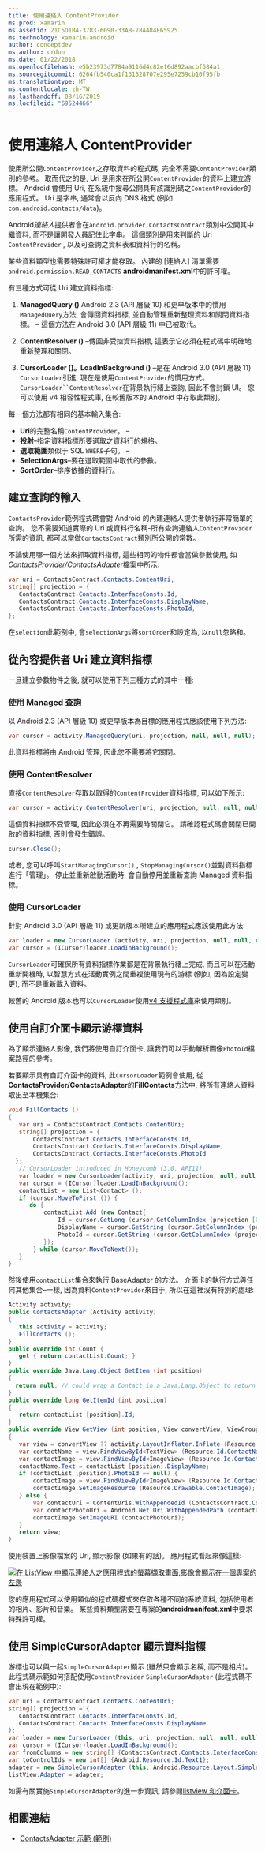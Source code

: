 ```yaml
---
title: 使用連絡人 ContentProvider
ms.prod: xamarin
ms.assetid: 21C5D1B4-3783-6090-33AB-78A484E65925
ms.technology: xamarin-android
author: conceptdev
ms.author: crdun
ms.date: 01/22/2018
ms.openlocfilehash: e5b23973d7784a9116d4c82ef6d892aacbf584a1
ms.sourcegitcommit: 6264fb540ca1f131328707e295e7259cb10f95fb
ms.translationtype: MT
ms.contentlocale: zh-TW
ms.lasthandoff: 08/16/2019
ms.locfileid: "69524466"
---
```

# <a name="using-the-contacts-contentprovider"></a>使用連絡人 ContentProvider

使用所公開`ContentProvider`之存取資料的程式碼, 完全不需要`ContentProvider`類別的參考。 取而代之的是, Uri 是用來在所公開`ContentProvider`的資料上建立游標。 Android 會使用 Uri, 在系統中搜尋公開具有該識別碼之`ContentProvider`的應用程式。 Uri 是字串, 通常會以反向 DNS 格式 (例如`com.android.contacts/data`)。

Android*連絡人*提供者會在`android.provider.ContactsContract`類別中公開其中繼資料, 而不是讓開發人員記住此字串。 這個類別是用來判斷的 Uri `ContentProvider` , 以及可查詢之資料表和資料行的名稱。

某些資料類型也需要特殊許可權才能存取。 內建的 [連絡人] 清單需要`android.permission.READ_CONTACTS` **androidmanifest.xml**中的許可權。

有三種方式可從 Uri 建立資料指標:

1. **ManagedQuery ()** Android 2.3 (API 層級 10) 和更早版本中的慣用`ManagedQuery`方法, 會傳回資料指標, 並自動管理重新整理資料和關閉資料指標。 &ndash; 這個方法在 Android 3.0 (API 層級 11) 中已被取代。

1. **ContentResolver ()** &ndash;傳回非受控資料指標, 這表示它必須在程式碼中明確地重新整理和關閉。

1. **CursorLoader ()。LoadInBackground ()** &ndash;是在 Android 3.0 (API 層級 11) `CursorLoader`引進, 現在是使用`ContentProvider`的慣用方式。 `CursorLoader``ContentResolver`在背景執行緒上查詢, 因此不會封鎖 UI。
   您可以使用 v4 相容性程式庫, 在較舊版本的 Android 中存取此類別。


每一個方法都有相同的基本輸入集合:

- **Uri**的完整名稱`ContentProvider`。 &ndash;
- **投射**&ndash;指定資料指標所要選取之資料行的規格。
- **選取範圍**類似于 SQL `WHERE`子句。 &ndash;
- **SelectionArgs**&ndash;要在選取範圍中取代的參數。
- **SortOrder**&ndash;排序依據的資料行。



## <a name="creating-inputs-for-a-query"></a>建立查詢的輸入

`ContactsProvider`範例程式碼會對 Android 的內建連絡人提供者執行非常簡單的查詢。 您不需要知道實際的 Uri 或資料行名稱-所有查詢連絡人`ContentProvider`所需的資訊, 都可以當做`ContactsContract`類別所公開的常數。

不論使用哪一個方法來抓取資料指標, 這些相同的物件都會當做參數使用, 如*ContactsProvider/ContactsAdapter*檔案中所示:

```csharp
var uri = ContactsContract.Contacts.ContentUri;
string[] projection = {
   ContactsContract.Contacts.InterfaceConsts.Id,
   ContactsContract.Contacts.InterfaceConsts.DisplayName,
   ContactsContract.Contacts.InterfaceConsts.PhotoId,
};
```

在`selection`此範例中, 會`selectionArgs`將`sortOrder`和設定為, 以`null`忽略和。



## <a name="creating-a-cursor-from-a-content-provider-uri"></a>從內容提供者 Uri 建立資料指標

一旦建立參數物件之後, 就可以使用下列三種方式的其中一種:



### <a name="using-a-managed-query"></a>使用 Managed 查詢

以 Android 2.3 (API 層級 10) 或更早版本為目標的應用程式應該使用下列方法:

```csharp
var cursor = activity.ManagedQuery(uri, projection, null, null, null);
```

此資料指標將由 Android 管理, 因此您不需要將它關閉。



### <a name="using-contentresolver"></a>使用 ContentResolver

直接`ContentResolver`存取以取得的`ContentProvider`資料指標, 可以如下所示:

```csharp
var cursor = activity.ContentResolver(uri, projection, null, null, null);
```

這個資料指標不受管理, 因此必須在不再需要時關閉它。
請確認程式碼會關閉已開啟的資料指標, 否則會發生錯誤。

```csharp
cursor.Close();
```

或者, 您可以呼叫`StartManagingCursor()` , `StopManagingCursor()`並對資料指標進行「管理」。 停止並重新啟動活動時, 會自動停用並重新查詢 Managed 資料指標。



### <a name="using-cursorloader"></a>使用 CursorLoader

針對 Android 3.0 (API 層級 11) 或更新版本所建立的應用程式應該使用此方法:

```csharp
var loader = new CursorLoader (activity, uri, projection, null, null, null);
var cursor = (ICursor)loader.LoadInBackground();
```

`CursorLoader`可確保所有資料指標作業都是在背景執行緒上完成, 而且可以在活動重新開機時, 以智慧方式在活動實例之間重複使用現有的游標 (例如, 因為設定變更), 而不是重新載入資料。

較舊的 Android 版本也可以`CursorLoader`使用[v4 支援程式庫](https://developer.android.com/tools/support-library/index.html)來使用類別。



## <a name="displaying-the-cursor-data-with-a-custom-adapter"></a>使用自訂介面卡顯示游標資料

為了顯示連絡人影像, 我們將使用自訂介面卡, 讓我們可以手動解析圖像`PhotoId`檔案路徑的參考。

若要顯示具有自訂介面卡的資料, 此`CursorLoader`範例會使用, 從**ContactsProvider/ContactsAdapter**的**FillContacts**方法中, 將所有連絡人資料取出至本機集合:

```csharp
void FillContacts ()
{
   var uri = ContactsContract.Contacts.ContentUri;
   string[] projection = {
       ContactsContract.Contacts.InterfaceConsts.Id,
       ContactsContract.Contacts.InterfaceConsts.DisplayName,
       ContactsContract.Contacts.InterfaceConsts.PhotoId
  };
   // CursorLoader introduced in Honeycomb (3.0, API11)
   var loader = new CursorLoader(activity, uri, projection, null, null, null);
   var cursor = (ICursor)loader.LoadInBackground();
   contactList = new List<Contact> ();
   if (cursor.MoveToFirst ()) {
      do {
          contactList.Add (new Contact{
              Id = cursor.GetLong (cursor.GetColumnIndex (projection [0])),
              DisplayName = cursor.GetString (cursor.GetColumnIndex (projection [1])),
              PhotoId = cursor.GetString (cursor.GetColumnIndex (projection [2]))
          });
       } while (cursor.MoveToNext());
   }
}
```

然後使用`contactList`集合來執行 BaseAdapter 的方法。 介面卡的執行方式與任何其他集合&ndash;一樣, 因為資料`ContentProvider`來自于, 所以在這裡沒有特別的處理:

```csharp
Activity activity;
public ContactsAdapter (Activity activity)
{
   this.activity = activity;
   FillContacts ();
}
public override int Count {
   get { return contactList.Count; }
}
public override Java.Lang.Object GetItem (int position)
{
  return null; // could wrap a Contact in a Java.Lang.Object to return it here if needed
}
public override long GetItemId (int position)
{
   return contactList [position].Id;
}
public override View GetView (int position, View convertView, ViewGroup parent)
{
   var view = convertView ?? activity.LayoutInflater.Inflate (Resource.Layout.ContactListItem, parent, false);
   var contactName = view.FindViewById<TextView> (Resource.Id.ContactName);
   var contactImage = view.FindViewById<ImageView> (Resource.Id.ContactImage);
   contactName.Text = contactList [position].DisplayName;
   if (contactList [position].PhotoId == null) {
       contactImage = view.FindViewById<ImageView> (Resource.Id.ContactImage);
       contactImage.SetImageResource (Resource.Drawable.ContactImage);
   } else {
       var contactUri = ContentUris.WithAppendedId (ContactsContract.Contacts.ContentUri, contactList [position].Id);
       var contactPhotoUri = Android.Net.Uri.WithAppendedPath (contactUri, Contacts.Photos.ContentDirectory);
       contactImage.SetImageURI (contactPhotoUri);
   }
   return view;
}
```

使用裝置上影像檔案的 Uri, 顯示影像 (如果有的話)。 應用程式看起來像這樣:

[![在 ListView 中顯示連絡人之應用程式的螢幕擷取畫面;影像會顯示在一個專案的左邊](contacts-contentprovider-images/contactsprovider.png)](contacts-contentprovider-images/contactsprovider.png#lightbox)

您的應用程式可以使用類似的程式碼模式來存取各種不同的系統資料, 包括使用者的相片、影片和音樂。
某些資料類型需要在專案的**androidmanifest.xml**中要求特殊許可權。



## <a name="displaying-the-cursor-data-with-a-simplecursoradapter"></a>使用 SimpleCursorAdapter 顯示資料指標

游標也可以與一起`SimpleCursorAdapter`顯示 (雖然只會顯示名稱, 而不是相片)。 此程式碼示範如何搭配使用`ContentProvider` `SimpleCursorAdapter` (此程式碼不會出現在範例中):

```csharp
var uri = ContactsContract.Contacts.ContentUri;
string[] projection = {
   ContactsContract.Contacts.InterfaceConsts.Id,
   ContactsContract.Contacts.InterfaceConsts.DisplayName
};
var loader = new CursorLoader (this, uri, projection, null, null, null);
var cursor = (ICursor)loader.LoadInBackground();
var fromColumns = new string[] {ContactsContract.Contacts.InterfaceConsts.DisplayName};
var toControlIds = new int[] {Android.Resource.Id.Text1};
adapter = new SimpleCursorAdapter (this, Android.Resource.Layout.SimpleListItem1, cursor, fromColumns, toControlsIds);
listView.Adapter = adapter;
```

如需有關實施`SimpleCursorAdapter`的進一步資訊, 請參閱[listview 和介面卡](~/android/user-interface/layouts/list-view/index.md)。


## <a name="related-links"></a>相關連結

- [ContactsAdapter 示範 (範例)](https://docs.microsoft.com/samples/xamarin/monodroid-samples/platformfeatures-contactsadapterdemo)
